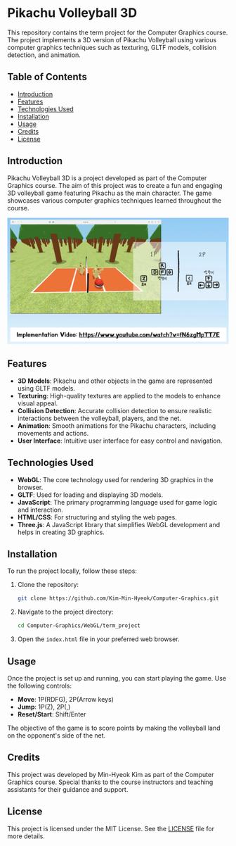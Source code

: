 # Pikachu Volleyball 3D

This repository contains the term project for the Computer Graphics course. The project implements a 3D version of Pikachu Volleyball using various computer graphics techniques such as texturing, GLTF models, collision detection, and animation.

## Table of Contents
- [Introduction](#introduction)
- [Features](#features)
- [Technologies Used](#technologies-used)
- [Installation](#installation)
- [Usage](#usage)
- [Credits](#credits)
- [License](#license)

## Introduction
Pikachu Volleyball 3D is a project developed as part of the Computer Graphics course. The aim of this project was to create a fun and engaging 3D volleyball game featuring Pikachu as the main character. The game showcases various computer graphics techniques learned throughout the course.

![Screenshot](https://github.com/Kim-Min-Hyeok/Computer-Graphics/blob/main/Screenshots/Intro_screenshot.png)

## Features
- **3D Models**: Pikachu and other objects in the game are represented using GLTF models.
- **Texturing**: High-quality textures are applied to the models to enhance visual appeal.
- **Collision Detection**: Accurate collision detection to ensure realistic interactions between the volleyball, players, and the net.
- **Animation**: Smooth animations for the Pikachu characters, including movements and actions.
- **User Interface**: Intuitive user interface for easy control and navigation.

## Technologies Used
- **WebGL**: The core technology used for rendering 3D graphics in the browser.
- **GLTF**: Used for loading and displaying 3D models.
- **JavaScript**: The primary programming language used for game logic and interaction.
- **HTML/CSS**: For structuring and styling the web pages.
- **Three.js**: A JavaScript library that simplifies WebGL development and helps in creating 3D graphics.

## Installation
To run the project locally, follow these steps:

1. Clone the repository:
    ```bash
    git clone https://github.com/Kim-Min-Hyeok/Computer-Graphics.git
    ```

2. Navigate to the project directory:
    ```bash
    cd Computer-Graphics/WebGL/term_project
    ```

3. Open the `index.html` file in your preferred web browser.

## Usage
Once the project is set up and running, you can start playing the game. Use the following controls:

- **Move**: 1P(RDFG), 2P(Arrow keys)
- **Jump**: 1P(Z), 2P(,)
- **Reset/Start**: Shift/Enter

The objective of the game is to score points by making the volleyball land on the opponent's side of the net.

## Credits
This project was developed by Min-Hyeok Kim as part of the Computer Graphics course. Special thanks to the course instructors and teaching assistants for their guidance and support.

## License
This project is licensed under the MIT License. See the [LICENSE](LICENSE) file for more details.
